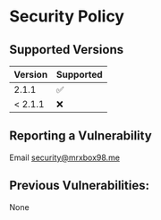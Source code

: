 # Security Policy

## Supported Versions


| Version | Supported          |
|---------|--------------------|
| 2.1.1   | :white_check_mark: |
| < 2.1.1 | :x:                |

## Reporting a Vulnerability

Email security@mrxbox98.me

## Previous Vulnerabilities:
None
